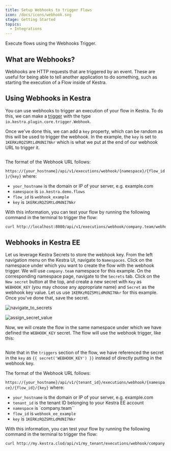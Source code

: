 ```yaml
---
title: Setup Webhooks to trigger Flows
icon: /docs/icons/webhook.svg
stage: Getting Started
topics:
  - Integrations
---
```


Execute flows using the Webhooks Trigger.

## What are Webhooks?

Webhooks are HTTP requests that are triggered by an event. These are useful for being able to tell another application to do something, such as starting the execution of a Flow inside of Kestra.

## Using Webhooks in Kestra

You can use webhooks to trigger an execution of your flow in Kestra. To do this, we can make a [trigger](../04.workflow-components/07.triggers/03.webhook-trigger.md) with the type `io.kestra.plugin.core.trigger.Webhook`.

Once we've done this, we can add a `key` property, which can be random as this will be used to trigger the webhook. In the example, the `key` is set to `1KERKzRQZSMtLdMdNI7Nkr` which is what we put at the end of our webhook URL to trigger it.

```yaml file=public/examples/flows_webhook.yml
```

The format of the Webhook URL follows:

`https://{your_hostname}/api/v1/executions/webhook/{namespace}/{flow_id}/{key}`
where:
- `your_hostname` is the domain or IP of your server, e.g. example.com
- `namespace` is `io.kestra.demo.flows`
- `flow_id` is `webhook_example`
- `key` is `1KERKzRQZSMtLdMdNI7Nkr`

With this information, you can test your flow by running the following command in the terminal to trigger the flow:

```bash
curl http://localhost:8080/api/v1/executions/webhook/company.team/webhook_example/1KERKzRQZSMtLdMdNI7Nkr
```

## Webhooks in Kestra EE

Let us leverage Kestra Secrets to store the webhook key. From the left navigation menu on the Kestra UI, navigate to `Namespaces`. Click on the namespace under which you want to create the flow with the webhook trigger. We will use `company.team` namespace for this example. On the corresponding namespace page, navigate to the `Secrets` tab. Click on the `New secret` button at the top, and create a new secret with `Key` as `WEBHOOK_KEY` (you may choose any appropriate name) and `Secret` as the webhook key value. Let us use `1KERKzRQZSMtLdMdNI7Nkr` for this example. Once you've done that, save the secret.

![navigate_to_secrets](/docs/how-to-guides/webhooks/navigate_to_secrets.png)

![assign_secret_value](/docs/how-to-guides/webhooks/assign_secret_value.png)

Now, we will create the flow in the same namespace under which we have defined the `WEBHOOK_KEY` secret. The flow will use the webhook trigger, like this:

```yaml file=public/examples/flows_webhook_ee.yml
```

Note that in the `triggers` section of the flow, we have referenced the secret in the `key` as `{{ secret('WEBHOOK_KEY') }}` instead of directly putting in the webhook key.

The format of the Webhook URL follows:

`https://{your_hostname}/api/v1/{tenant_id}/executions/webhook/{namespace}/{flow_id}/{key}`
where:
- `your_hostname` is the domain or IP of your server, e.g. example.com
- `tenant_id` is the tenant ID belonging to your Kestra EE account
- `namespace` is `company.team``
- `flow_id` is `webhook_ee_example`
- `key` is `1KERKzRQZSMtLdMdNI7Nkr`

With this information, you can test your flow by running the following command in the terminal to trigger the flow:

```bash
curl http://my.kestra.clod/api/v1/my_tenant/executions/webhook/company.team/webhook_eE_example/1KERKzRQZSMtLdMdNI7Nkr
```
